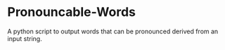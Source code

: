 Pronouncable-Words
==================

A python script to output words that can be pronounced derived from an input string.